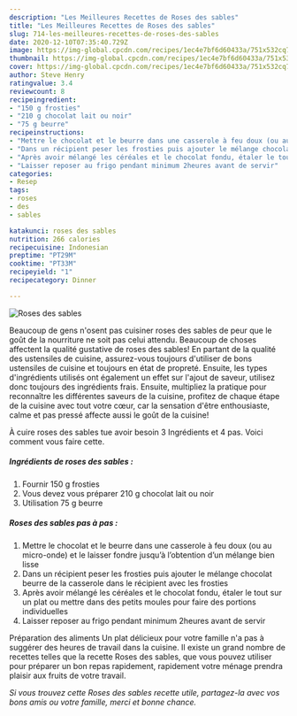 ```yaml
---
description: "Les Meilleures Recettes de Roses des sables"
title: "Les Meilleures Recettes de Roses des sables"
slug: 714-les-meilleures-recettes-de-roses-des-sables
date: 2020-12-10T07:35:40.729Z
image: https://img-global.cpcdn.com/recipes/1ec4e7bf6d60433a/751x532cq70/roses-des-sables-photo-principale-de-la-recette.jpg
thumbnail: https://img-global.cpcdn.com/recipes/1ec4e7bf6d60433a/751x532cq70/roses-des-sables-photo-principale-de-la-recette.jpg
cover: https://img-global.cpcdn.com/recipes/1ec4e7bf6d60433a/751x532cq70/roses-des-sables-photo-principale-de-la-recette.jpg
author: Steve Henry
ratingvalue: 3.4
reviewcount: 8
recipeingredient:
- "150 g frosties"
- "210 g chocolat lait ou noir"
- "75 g beurre"
recipeinstructions:
- "Mettre le chocolat et le beurre dans une casserole à feu doux (ou au micro-onde) et le laisser fondre jusqu’à l’obtention d’un mélange bien lisse"
- "Dans un récipient peser les frosties puis ajouter le mélange chocolat beurre de la casserole dans le récipient avec les frosties"
- "Après avoir mélangé les céréales et le chocolat fondu, étaler le tout sur un plat ou mettre dans des petits moules pour faire des portions individuelles"
- "Laisser reposer au frigo pendant minimum 2heures avant de servir"
categories:
- Resep
tags:
- roses
- des
- sables

katakunci: roses des sables 
nutrition: 266 calories
recipecuisine: Indonesian
preptime: "PT29M"
cooktime: "PT33M"
recipeyield: "1"
recipecategory: Dinner

---
```



![Roses des sables](https://img-global.cpcdn.com/recipes/1ec4e7bf6d60433a/751x532cq70/roses-des-sables-photo-principale-de-la-recette.jpg)

Beaucoup de gens n'osent pas cuisiner roses des sables de peur que le goût de la nourriture ne soit pas celui attendu. Beaucoup de choses affectent la qualité gustative de roses des sables! En partant de la qualité des ustensiles de cuisine, assurez-vous toujours d'utiliser de bons ustensiles de cuisine et toujours en état de propreté. Ensuite, les types d'ingrédients utilisés ont également un effet sur l'ajout de saveur, utilisez donc toujours des ingrédients frais. Ensuite, multipliez la pratique pour reconnaître les différentes saveurs de la cuisine, profitez de chaque étape de la cuisine avec tout votre cœur, car la sensation d'être enthousiaste, calme et pas pressé affecte aussi le goût de la cuisine!

<!--inarticleads1-->

À cuire roses des sables tue avoir besoin 3 Ingrédients et 4 pas. Voici comment vous faire cette.

##### Ingrédients de roses des sables :

1. Fournir 150 g frosties
1. Vous devez vous préparer 210 g chocolat lait ou noir
1. Utilisation 75 g beurre




<!--inarticleads2-->

##### Roses des sables pas à pas :

1. Mettre le chocolat et le beurre dans une casserole à feu doux (ou au micro-onde) et le laisser fondre jusqu’à l’obtention d’un mélange bien lisse
1. Dans un récipient peser les frosties puis ajouter le mélange chocolat beurre de la casserole dans le récipient avec les frosties
1. Après avoir mélangé les céréales et le chocolat fondu, étaler le tout sur un plat ou mettre dans des petits moules pour faire des portions individuelles
1. Laisser reposer au frigo pendant minimum 2heures avant de servir




<!--inarticleads1-->

<p>
Préparation des aliments Un plat délicieux pour votre famille n'a pas à suggérer des heures de travail dans la cuisine. Il existe un grand nombre de recettes telles que la recette Roses des sables, que vous pouvez utiliser pour préparer un bon repas rapidement, rapidement votre ménage prendra plaisir aux fruits de votre travail.
</p>

<p>
<i>Si vous trouvez cette Roses des sables recette utile, partagez-la avec vos bons amis ou votre famille, merci et bonne chance.</i>
</p>
